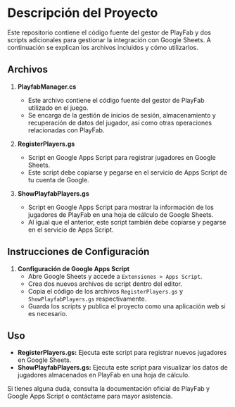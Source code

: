 # Descripción del Proyecto
Este repositorio contiene el código fuente del gestor de PlayFab y dos scripts adicionales para gestionar la integración con Google Sheets. A continuación se explican los archivos incluidos y cómo utilizarlos.

## Archivos
1. **PlayfabManager.cs**
   - Este archivo contiene el código fuente del gestor de PlayFab utilizado en el juego.
   - Se encarga de la gestión de inicios de sesión, almacenamiento y recuperación de datos del jugador, así como otras operaciones relacionadas con PlayFab.

2. **RegisterPlayers.gs**
   - Script en Google Apps Script para registrar jugadores en Google Sheets.
   - Este script debe copiarse y pegarse en el servicio de Apps Script de tu cuenta de Google.

3. **ShowPlayfabPlayers.gs**
   - Script en Google Apps Script para mostrar la información de los jugadores de PlayFab en una hoja de cálculo de Google Sheets.
   - Al igual que el anterior, este script también debe copiarse y pegarse en el servicio de Apps Script.

## Instrucciones de Configuración
1. **Configuración de Google Apps Script**
   - Abre Google Sheets y accede a `Extensiones > Apps Script`.
   - Crea dos nuevos archivos de script dentro del editor.
   - Copia el código de los archivos `RegisterPlayers.gs` y `ShowPlayfabPlayers.gs` respectivamente.
   - Guarda los scripts y publica el proyecto como una aplicación web si es necesario.

## Uso
- **RegisterPlayers.gs:** Ejecuta este script para registrar nuevos jugadores en Google Sheets.
- **ShowPlayfabPlayers.gs:** Ejecuta este script para visualizar los datos de jugadores almacenados en PlayFab en una hoja de cálculo.

Si tienes alguna duda, consulta la documentación oficial de PlayFab y Google Apps Script o contáctame para mayor asistencia.

